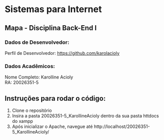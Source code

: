 # Sistemas para Internet

## Mapa - Disciplina Back-End I

### Dados de Desenvolvedor:

Perfil de Desenvolvedor: https://github.com/karolacioly

### Dados Acadêmicos: 

Nome Completo: Karolline Acioly <br/>
RA: 20026351-5

## Instruções para rodar o código:

1. Clone o repositório
2. Insira a pasta 20026351-5_KarollineAcioly dentro da sua pasta httdocs do xampp
3. Após inicializar o Apache, navegue até http://localhost/20026351-5_KarollineAcioly/